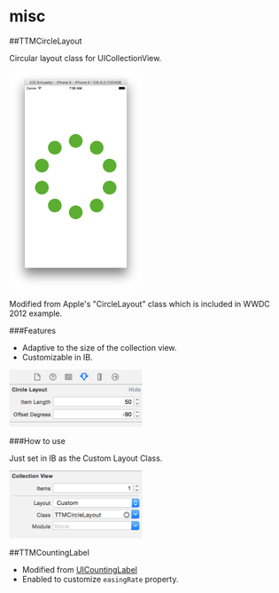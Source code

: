 # misc

##TTMCircleLayout

Circular layout class for UICollectionView.

<img src="images/circlelayout2.png" width="240">

Modified from Apple's "CircleLayout" class which is included in WWDC 2012 example.


###Features

- Adaptive to the size of the collection view.
- Customizable in IB.

<img src="images/circlelayout1.png" width="240">

###How to use

Just set in IB as the Custom Layout Class.

<img src="images/circlelayout3.png" width="240">


##TTMCountingLabel

- Modified from [UICountingLabel](https://github.com/dataxpress/UICountingLabel)
- Enabled to customize `easingRate` property.

